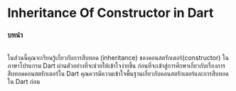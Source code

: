 # Inheritance Of Constructor in Dart
### บทนำ
<br>ในส่วนนี้คุณจะเรียนรู้เกี่ยวกับการสืบทอด (inheritance) ของคอนสตรักเตอร์(constructor) ในภาษาโปรแกรม Dart ผ่านตัวอย่างที่จะช่วยให้เข้าใจง่ายขึ้น ก่อนที่จะเข้าสู่การศึกษาเกี่ยวกับเรื่องการสืบทอดคอนสตรักเตอร์ใน Dart คุณควรมีความเข้าใจพื้นฐานเกี่ยวกับคอนสตรักเตอร์และการสืบทอดใน Dart ก่อน
